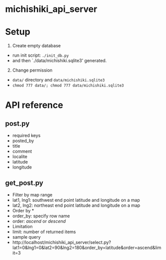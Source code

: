 michishiki_api_server
=====================

# Setup

1. Create empty database
 * run init script: `./init_db.py`
 * and then `./data/michishiki.sqlite3' generated.
2. Change permission
 * `data/` directory and `data/michishiki.sqlite3`
 * `chmod 777 data/; chmod 777 data/michishiki.sqlite3`

# API reference
 
## post.py

* required keys
 * posted_by
 * title
 * comment
 * localite
 * latitude
 * longitude


## get_post.py

* Filter by map range
 * lat1, lng1: southwest end point latitude and longitude on a map
 * lat2, lng2: northeast end point latitude and longitude on a map
* Order by *
 * order_by: specify row name
 * order: *ascend* or *descend*
* Limitation
 * limit: number of returned items
* sample query
 * http://localhost/michishiki_api_server/select.py?lat1=0&lng1=0&lat2=90&lng2=180&order_by=latitude&order=ascend&limit=3
